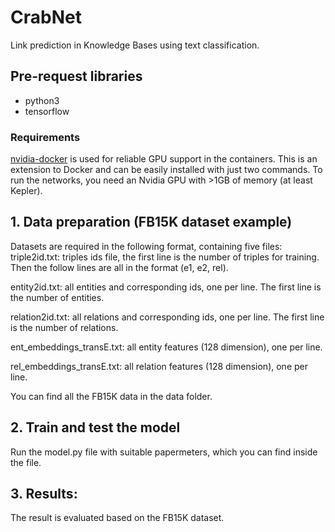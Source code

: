 # CrabNet
Link prediction in Knowledge Bases using text classification.

## Pre-request libraries
- python3
- tensorflow

### Requirements
[nvidia-docker](https://github.com/NVIDIA/nvidia-docker#quick-start) is used for reliable GPU support in the containers. This is an extension to Docker and can be easily installed with just two commands.
To run the networks, you need an Nvidia GPU with >1GB of memory (at least Kepler).

## 1. Data preparation (FB15K dataset example)
Datasets are required in the following format, containing five files:
triple2id.txt: triples ids file, the first line is the number of triples for training. Then the follow lines are all in the format (e1, e2, rel).

entity2id.txt: all entities and corresponding ids, one per line. The first line is the number of entities.

relation2id.txt: all relations and corresponding ids, one per line. The first line is the number of relations.

ent_embeddings_transE.txt: all entity features (128 dimension), one per line.

rel_embeddings_transE.txt: all relation features (128 dimension), one per line.

You can find all the FB15K data in the data folder.

## 2. Train and test the model
Run the model.py file with suitable papermeters, which you can find inside the file.

## 3. Results:
The result is evaluated based on the FB15K dataset.


